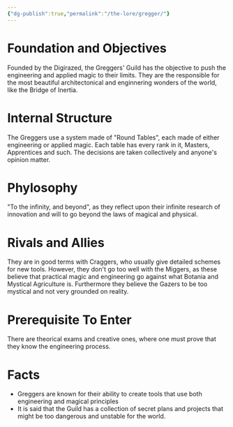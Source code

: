 ```yaml
---
{"dg-publish":true,"permalink":"/the-lore/gregger/"}
---
```


# Foundation and Objectives

Founded by the Digirazed, the Greggers' Guild has the objective to push the engineering and applied magic to their limits. They are the responsible for the most beautiful architectonical and enginnering wonders of the world, like the Bridge of Inertia.

# Internal Structure

The Greggers use a system made of "Round Tables", each made of either engineering or applied magic. Each table has every rank in it, Masters, Apprentices and such. The decisions are taken collectively and anyone's opinion matter.


# Phylosophy

"To the infinity, and beyond", as they reflect upon their infinite research of innovation and will to go beyond the laws of magical and physical.

# Rivals and Allies

They are in good terms with Craggers, who usually give detailed schemes for new tools. However, they don't go too well with the Miggers, as these believe that practical magic and engineering go against what Botania and Mystical Agriculture is.
Furthermore they believe the Gazers to be too mystical and not very grounded on reality.

# Prerequisite To Enter

There are theorical exams and creative ones, where one must prove that they know the engineering process.

# Facts

- Greggers are known for their ability to create tools that use both engineering and magical principles
- It is said that the Guild has a collection of secret plans and projects that might be too dangerous and unstable for the world.